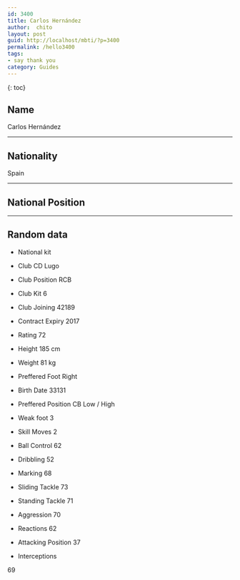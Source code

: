 ```yaml
---
id: 3400
title: Carlos Hernández
author:  chito 
layout: post
guid: http://localhost/mbti/?p=3400
permalink: /hello3400
tags:
- say thank you
category: Guides
---
```



{: toc}


## Name  
Carlos Hernández 

* * *

## Nationality  
Spain 

* * *

## National Position 

* * *

## Random data 

  * National kit 
  * Club 
CD Lugo 

  * Club Position 
RCB 

  * Club Kit 
6 

  * Club Joining 
42189 

  * Contract Expiry 
2017 

  * Rating 
72 

  * Height 
185 cm 

  * Weight 
81 kg 

  * Preffered Foot 
Right 

  * Birth Date 
33131 

  * Preffered Position 
CB Low / High 

  * Weak foot 
3 

  * Skill Moves 
2 

  * Ball Control 
62 

  * Dribbling 
52 

  * Marking 
68 

  * Sliding Tackle 
73 

  * Standing Tackle 
71 

  * Aggression 
70 

  * Reactions 
62 

  * Attacking Position 
37 

  * Interceptions 

69</ul>